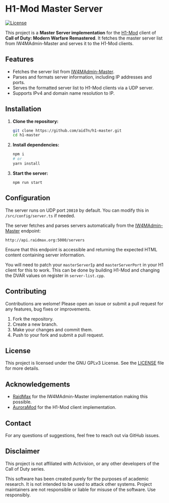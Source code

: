 
# H1-Mod Master Server

[![License](https://img.shields.io/badge/license-%20%20GNU%20GPLv3%20-green?style=plastic)](LICENSE)

This project is a **Master Server implementation** for the [H1-Mod]("https://github.com/auroramod/h1-mod") client of **Call of Duty: Modern Warfare Remastered**. It fetches the master server list from IW4MAdmin-Master and serves it to the H1-Mod clients.

## Features

- Fetches the server list from [IW4MAdmin-Master]("https://github.com/RaidMax/IW4MAdmin-Master").
- Parses and formats server information, including IP addresses and ports.
- Serves the formatted server list to H1-Mod clients via a UDP server.
- Supports IPv4 and domain name resolution to IP.

## Installation

1. **Clone the repository:**
    ```bash
    git clone https://github.com/aid7n/h1-master.git
    cd h1-master
    ```
2. **Install dependencies:**
    ```bash
    npm i
    # or 
    yarn install
    ```
3. **Start the server:**
    ```
    npm run start
    ```

## Configuration

The server runs on UDP port `20810` by default. You can modify this in `/src/config/server.ts` if needed.

The server fetches and parses servers automatically from the [IW4MAdmin-Master]("https://github.com/RaidMax/IW4MAdmin-Master") endpoint:
```plaintext
http://api.raidmax.org:5000/servers
```
Ensure that this endpoint is accessible and returning the expected HTML content containing server information.

You will need to patch your `masterServerIp` and `masterServerPort` in your H1 client for this to work. This can be done by building H1-Mod and changing the DVAR values on register in `server-list.cpp`.

## Contributing

Contributions are welome! Please open an issue or submit a pull request for any features, bug fixes or improvements.
1. Fork the repository.
2. Create a new branch.
3. Make your changes and commit them.
4. Push to your fork and submit a pull request.

## License
This project is licensed under the GNU GPLv3 License. See the [LICENSE]("https://github.com/aid7n/h1-master/blob/ed13b1dde5504c67243f3249d785262cfb384d41/LICENSE") file for more details.

## Acknowledgements
- [RaidMax]("https://github.com/RaidMax") for the IW4MAdmin-Master implementation making this possible.
- [AuroraMod]("https://github.com/auroramod") for the H1-Mod client implementation.

## Contact
For any questions of suggestions, feel free to reach out via GitHub issues.

## Disclaimer
This project is not affiliated with Activision, or any other developers of the Call of Duty series.

This software has been created purely for the purposes of academic research. It is not intended to be used to attack other systems. Project maintainers are not responsible or liable for misuse of the software. Use responsibly.